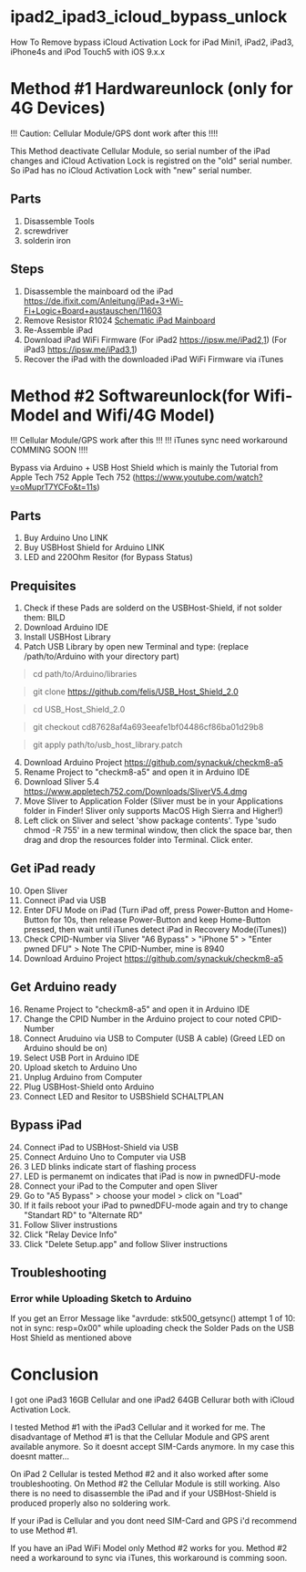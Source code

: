 # ipad2_ipad3_icloud_bypass_unlock
How To Remove bypass iCloud Activation Lock for iPad Mini1, iPad2, iPad3, iPhone4s and iPod Touch5 with iOS 9.x.x

# Method #1 Hardwareunlock (only for 4G Devices)
!!! Caution: Cellular Module/GPS dont work after this !!!!

This Method deactivate Cellular Module, so serial number of the iPad changes and iCloud Activation Lock is registred on the "old" serial number. So iPad has no iCloud Activation Lock with "new" serial number.
 ## Parts
 1) Disassemble Tools
 2) screwdriver
 3) solderin iron

## Steps
1) Disassemble the mainboard od the iPad https://de.ifixit.com/Anleitung/iPad+3+Wi-Fi+Logic+Board+austauschen/11603
2) Remove Resistor 
R1024 [Schematic iPad Mainboard](Pictures/sc-hardwareunlock.jpeg)
3) Re-Assemble iPad
4) Download iPad WiFi Firmware (For iPad2 https://ipsw.me/iPad2,1) (For iPad3 https://ipsw.me/iPad3,1)
5) Recover the iPad with the downloaded iPad WiFi Firmware via iTunes


# Method #2 Softwareunlock(for Wifi-Model and Wifi/4G Model)
!!! Cellular Module/GPS work after this !!!
!!! iTunes sync need workaround COMMING SOON !!!!

Bypass via Arduino + USB Host Shield which is mainly the Tutorial from Apple Tech 752
Apple Tech 752 (https://www.youtube.com/watch?v=oMuprT7YCFo&t=11s)

## Parts 
1) Buy Arduino Uno LINK
2) Buy USBHost Shield for Arduino LINK
3) LED and 220Ohm Resitor (for Bypass Status)

## Prequisites
1) Check if these Pads are solderd on the USBHost-Shield, if not solder them: BILD
1) Download Arduino IDE
2) Install USBHost Library
3) Patch USB Library by open new Terminal and type: (replace /path/to/Arduino with your directory part)
> cd path/to/Arduino/libraries

> git clone https://github.com/felis/USB_Host_Shield_2.0

> cd USB_Host_Shield_2.0

> git checkout cd87628af4a693eeafe1bf04486cf86ba01d29b8

> git apply path/to/usb_host_library.patch

4) Download Arduino Project https://github.com/synackuk/checkm8-a5
5) Rename Project to "checkm8-a5" and open it in Arduino IDE
6) Download Sliver 5.4 https://www.appletech752.com/Downloads/SliverV5.4.dmg
7) Move Sliver to Application Folder (Sliver must be in your Applications folder in Finder! Sliver only supports MacOS High Sierra and Higher!)
8) Left click on Sliver and select 'show package contents'. Type 'sudo chmod -R 755' in a new terminal window, then click the space bar, then drag and drop the resources folder into Terminal. Click enter.

## Get iPad ready
10) Open Sliver
11) Connect iPad via USB
12) Enter DFU Mode on iPad (Turn iPad off, press Power-Button and Home-Button for 10s, then release Power-Button and keep Home-Button pressed, then wait until iTunes detect iPad in Recovery Mode(iTunes))
13) Check CPID-Number via Sliver "A6 Bypass" > "iPhone 5" > "Enter pwned DFU" > Note The CPID-Number, mine is 8940
14) Download Arduino Project https://github.com/synackuk/checkm8-a5

## Get Arduino ready 
16) Rename Project to "checkm8-a5" and open it in Arduino IDE
17) Change the CPID Number in the Arduino project to cour noted CPID-Number
18) Connect Aruduino via USB to Computer (USB A cable) (Greed LED on Arduino should be on)
19) Select USB Port in Arduino IDE
20) Upload sketch to Arduino Uno
21) Unplug Arduino from Computer
22) Plug USBHost-Shield onto Arduino
23) Connect LED and Resitor to USBShield SCHALTPLAN

## Bypass iPad
24) Connect iPad to USBHost-Shield via USB
25) Connect Arduino Uno to Computer via USB
26) 3 LED blinks indicate start of flashing process
27) LED is permanemt on indicates that iPad is now in pwnedDFU-mode
28) Connect your iPad to the Computer and open Sliver
29) Go to "A5 Bypass" > choose your model > click on "Load"
30) If it fails reboot your iPad to pwnedDFU-mode again and try to change "Standart RD" to "Alternate RD" 
31) Follow Sliver instrustions
32) Click "Relay Device Info"
33) Click "Delete Setup.app" and follow Sliver instructions

## Troubleshooting 
### Error while Uploading Sketch to Arduino
If you get an Error Message like "avrdude: stk500_getsync() attempt 1 of 10: not in sync: resp=0x00" while uploading check the Solder Pads on the USB Host Shield as mentioned above

# Conclusion
I got one iPad3 16GB Cellular and one iPad2 64GB Cellurar both with iCloud Activation Lock.

I tested Method #1 with the iPad3 Cellular and it worked for me. The disadvantage of Method #1 is that the Cellular Module and GPS arent available anymore. So it doesnt accept SIM-Cards anymore. In my case this doesnt matter...

On iPad 2 Cellular is tested Method #2 and it also worked after some troubleshooting. On Method #2 the Cellular Module is still working. Also there is no need to disassemble the iPad and if your USBHost-Shield is produced properly also no soldering work.

If your iPad is Cellular and you dont need SIM-Card and GPS i'd recommend to use Method #1.

If you have an iPad WiFi Model only Method #2 works for you. Method #2 need a workaround to sync via iTunes, this workaround is comming soon.





